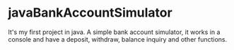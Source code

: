 # javaBankAccountSimulator
It's my first project in java. A simple bank account simulator, it works in a console and have a deposit, withdraw, balance inquiry and other functions.
